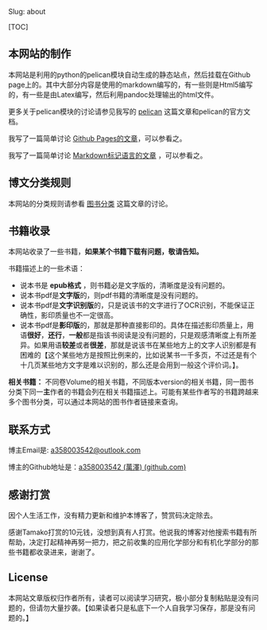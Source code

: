 Slug: about



[TOC]

## 本网站的制作

本网站是利用的python的pelican模块自动生成的静态站点，然后挂载在Github page上的。其中大部分内容是使用的markdown编写的，有一些则是Html5编写的，有一些是由Latex编写，然后利用pandoc处理输出的html文件。

更多关于pelican模块的讨论请参见我写的 [pelican](/articles/pelican.html) 这篇文章和pelican的官方文档。

我写了一篇简单讨论 [Github Pages的文章](/articles/github_pages.html)，可以参看之。

我写了一篇简单讨论 [Markdown标记语言的文章](/articles/markdown.html) ，可以参看之。



## 博文分类规则

本网站的分类规则请参看 [图书分类](/articles/classification.html) 这篇文章的讨论。



## 书籍收录
本网站收录了一些书籍，**如果某个书籍下载有问题，敬请告知。** 

书籍描述上的一些术语：

- 说本书是 **epub格式** ，则书籍必是文字版的，清晰度是没有问题的。
- 说本书pdf是**文字版**的，则pdf书籍的清晰度是没有问题的。
- 说本书pdf是**文字识别版**的，只是说该书的文字进行了OCR识别，不能保证正确性，影印质量也不一定很高。
- 说本书pdf是**影印版**的，那就是那种直接影印的。具体在描述影印质量上，用语**很好**，**还行**，**一般**都是指该书阅读是没有问题的，只是观感清晰度上有所差异。如果用语**较差**或者**很差**，那就是说该书在某些地方上的文字人识别都是有困难的【这个某些地方是按照比例来的，比如说某书一千多页，不过还是有个十几页某些地方文字是难以识别的，那么还是会用到一般这个评价词。】。

**相关书籍：** 不同卷Volume的相关书籍，不同版本version的相关书籍，同一图书分类下同一**主**作者的书籍会列在相关书籍描述上。可能有某些作者写的书籍跨越来多个图书分类，可以通过本网站的图书作者链接来查询。

## 联系方式

博主Email是: [a358003542@outlook.com](mailto:a358003542@outlook.com) 

博主的Github地址是：[a358003542 (萬澤) (github.com)](https://github.com/a358003542)



## 感谢打赏
因个人生活工作，没有精力更新和维护本博客了，赞赏码决定除去。

感谢Tamako打赏的10元钱，没想到真有人打赏。他说我的博客对他搜索书籍有所帮助，决定打起精神再努一把力，把之前收集的应用化学部分和有机化学部分的那些书籍都收录进来，谢谢了。

## License

本网站文章版权归作者所有，读者可以阅读学习研究，极小部分复制粘贴是没有问题的，但请勿大量抄袭。【如果读者只是私底下一个人自我学习保存，那是没有问题的。】

